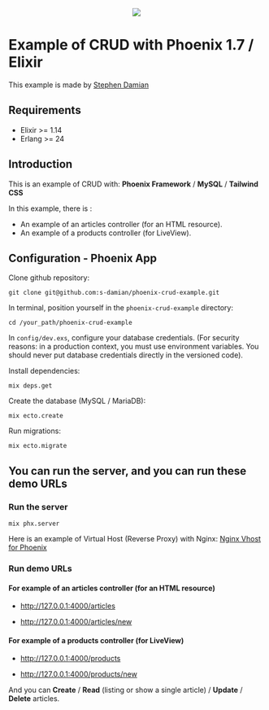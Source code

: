 <p align="center">
<a href="https://github.com/s-damian/phoenix-crud-example">
<img src="https://raw.githubusercontent.com/s-damian/medias/main/technos-logos/phoenix.jpg">
</a>
</p>

# Example of CRUD with Phoenix 1.7 / Elixir

This example is made by [Stephen Damian](https://github.com/s-damian)

## Requirements

* Elixir >= 1.14
* Erlang >= 24

## Introduction

This is an example of CRUD with: **Phoenix Framework** / **MySQL** / **Tailwind CSS**

In this example, there is :

* An example of an articles controller (for an HTML resource).
* An example of a products controller (for LiveView).

## Configuration - Phoenix App

Clone github repository:

```
git clone git@github.com:s-damian/phoenix-crud-example.git
```

In terminal, position yourself in the ```phoenix-crud-example``` directory:

```
cd /your_path/phoenix-crud-example
```

In ```config/dev.exs```, configure your database credentials. (For security reasons: in a production context, you must use environment variables. You should never put database credentials directly in the versioned code).

Install dependencies:

```
mix deps.get
```

Create the database (MySQL / MariaDB):

```
mix ecto.create
```

Run migrations:

```
mix ecto.migrate
```

## You can run the server, and you can run these demo URLs

### Run the server

```
mix phx.server
```

Here is an example of Virtual Host (Reverse Proxy) with Nginx: [Nginx Vhost for Phoenix](https://github.com/s-damian/phoenix-crud-example/blob/main/_nginx/vhost-example.conf)

### Run demo URLs

#### For example of an articles controller (for an HTML resource)

* http://127.0.0.1:4000/articles

* http://127.0.0.1:4000/articles/new

#### For example of a products controller (for LiveView)

* http://127.0.0.1:4000/products

* http://127.0.0.1:4000/products/new

And you can **Create** / **Read** (listing or show a single article) / **Update** / **Delete** articles.
